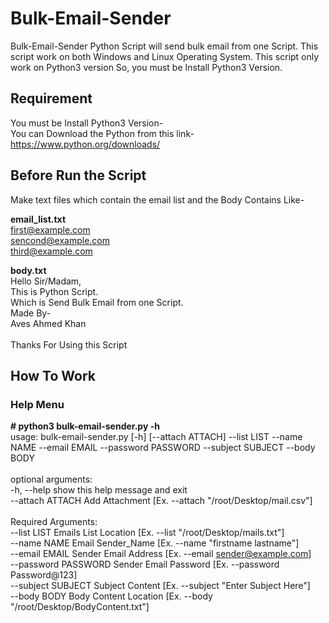 # Bulk-Email-Sender
Bulk-Email-Sender Python Script will send bulk email from one Script. This script work on both Windows and Linux Operating System. This script only work on Python3 version So, you must be Install Python3 Version.

## Requirement
You must be Install Python3 Version-<br/>
You can Download the Python from this link-
https://www.python.org/downloads/

## Before Run the Script
Make text files which contain the email list and the Body Contains Like-

<b>email_list.txt</b><br/>
first@example.com<br/>
sencond@example.com<br/>
third@example.com<br/>

<b>body.txt</b><br/>
Hello Sir/Madam,<br/>
This is Python Script.<br/>
Which is Send Bulk Email from one Script.<br/>
Made By-<br/>
Aves Ahmed Khan<br/>
<br/>
Thanks For Using this Script<br/>

## How To Work
### Help Menu
<b># python3 bulk-email-sender.py -h</b><br/>
usage: bulk-email-sender.py [-h] [--attach ATTACH] --list LIST --name NAME --email EMAIL --password PASSWORD --subject SUBJECT --body BODY<br/>
<br/>
optional arguments:<br/>
  -h, --help           show this help message and exit<br/>
  --attach ATTACH      Add Attachment [Ex. --attach "/root/Desktop/mail.csv"]<br/>
<br/>
Required Arguments:<br/>
  --list LIST          Emails List Location [Ex. --list "/root/Desktop/mails.txt"]<br/>
  --name NAME          Email Sender_Name [Ex. --name "firstname lastname"]<br/>
  --email EMAIL        Sender Email Address [Ex. --email sender@example.com]<br/>
  --password PASSWORD  Sender Email Password [Ex. --password Password@123]<br/>
  --subject SUBJECT    Subject Content [Ex. --subject "Enter Subject Here"]<br/>
  --body BODY          Body Content Location [Ex. --body "/root/Desktop/BodyContent.txt"]<br/>
  


